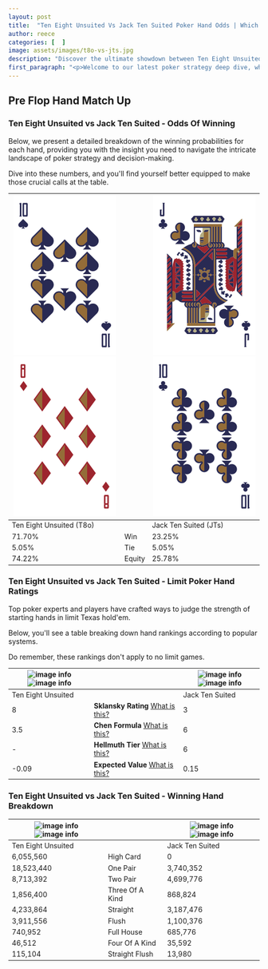 ```yaml
---
layout: post
title:  "Ten Eight Unsuited Vs Jack Ten Suited Poker Hand Odds | Which Is The Better Hand In Poker? A Complete Guide"
author: reece
categories: [  ]
image: assets/images/t8o-vs-jts.jpg
description: "Discover the ultimate showdown between Ten Eight Unsuited and Jack Ten Suited in poker! Uncover the odds, strategies, and scenarios where one hand triumphs over the other. Get ready to up your poker game with this thrilling analysis."
first_paragraph: "<p>Welcome to our latest poker strategy deep dive, where we're pitting two distinct hands against each other in a high-stakes showdown: Ten Eight Unsuited vs Jack Ten Suited.</p><p>In the dynamic world of poker, every decision counts, and knowing which hand holds the upper hand is key to your success at the table.</p><p>In this article, we'll dissect these two hands, explore the scenarios where one dominates the other, and equip you with the knowledge to make strategic choices that can tip the odds in your favor.</p><p>Get ready to unravel the intriguing dynamics of these poker hands and elevate your game to new heights.</p>"
---
```




[comment]: # (sp0)

## Pre Flop Hand Match Up

<div class="table hand-ratings" markdown="1"> 



### Ten Eight Unsuited vs Jack Ten Suited - Odds Of Winning

Below, we present a detailed breakdown of the winning probabilities for each hand, providing you with the insight you need to navigate the intricate landscape of poker strategy and decision-making. 

Dive into these numbers, and you'll find yourself better equipped to make those crucial calls at the table.


    
| ![image info](assets/images/hand1/t.png) ![image info](assets/images/hand1/8o.png) |  | ![image info](assets/images/hand2/j.png) ![image info](assets/images/hand2/t.png) |
| -------- | -------- | -------- |
| Ten Eight Unsuited (T8o) |  | Jack Ten Suited (JTs) |
| 71.70% | Win | 23.25% |
| 5.05% | Tie | 5.05% |
| 74.22% | Equity | 25.78% |




[comment]: # (sp1)



### Ten Eight Unsuited vs Jack Ten Suited - Limit Poker Hand Ratings

Top poker experts and players have crafted ways to judge the strength of starting hands in limit Texas hold'em. 

Below, you'll see a table breaking down hand rankings according to popular systems. 

Do remember, these rankings don't apply to no limit games.


    
| ![image info](https://www.riverpairs.com/assets/images/hand1/t.png) ![image info](https://www.riverpairs.com/assets/images/hand1/8o.png) |  | ![image info](https://www.riverpairs.com/assets/images/hand2/j.png) ![image info](https://www.riverpairs.com/assets/images/hand2/t.png) |
| -------- | -------- | -------- |
| Ten Eight Unsuited |  | Jack Ten Suited |
| 8 | **Sklansky Rating** [What is this?](/sklansky-rating-explained) | 3 |
| 3.5 | **Chen Formula** [What is this?](/chen-formula-explained) | 6 |
| - | **Hellmuth Tier** [What is this?](/Hellmuth-tier-explained) | 6 |
| -0.09 | **Expected Value** [What is this?](/expected-value-explained) | 0.15 |




[comment]: # (sp2)



### Ten Eight Unsuited vs Jack Ten Suited - Winning Hand Breakdown


    
| ![image info](https://www.riverpairs.com/assets/images/hand1/t.png) ![image info](https://www.riverpairs.com/assets/images/hand1/8o.png) |  | ![image info](https://www.riverpairs.com/assets/images/hand2/j.png) ![image info](https://www.riverpairs.com/assets/images/hand2/t.png) |
| -------- | -------- | -------- |
| Ten Eight Unsuited |  | Jack Ten Suited |
| 6,055,560 | High Card | 0 |
| 18,523,440 | One Pair | 3,740,352 |
| 8,713,392 | Two Pair | 4,699,776 |
| 1,856,400 | Three Of A Kind | 868,824 |
| 4,233,864 | Straight | 3,187,476 |
| 3,911,556 | Flush | 1,100,376 |
| 740,952 | Full House | 685,776 |
| 46,512 | Four Of A Kind | 35,592 |
| 115,104 | Straight Flush | 13,980 |




[comment]: # (sp3)



</div>

[comment]: # (sp4)



[comment]: # (sp5)

